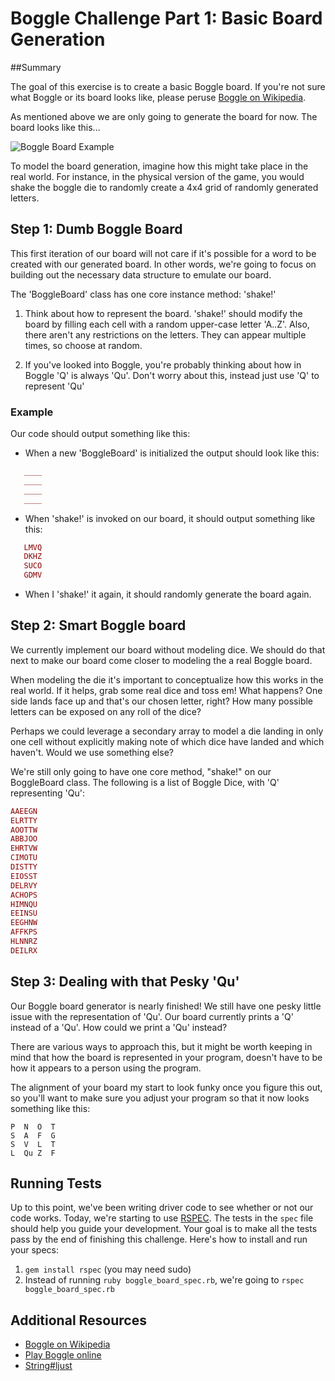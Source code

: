 # Boggle Challenge Part 1: Basic Board Generation

##Summary

The goal of this exercise is to create a basic Boggle board. If you're not sure what Boggle or its board looks like, please peruse [Boggle on Wikipedia](http://en.wikipedia.org/wiki/Boggle).

As mentioned above we are only going to generate the board for now. The board looks like this...

![Boggle Board Example](https://s-media-cache-ak0.pinimg.com/originals/f0/92/03/f09203920ca7db9c7f3e9247308a8482.jpg)

To model the board generation, imagine how this might take place in the real world. For instance, in the physical version of the game, you would shake the boggle die to randomly create a 4x4 grid of randomly generated letters.

## Step 1: Dumb Boggle Board

This first iteration of our board will not care if it's possible for a word to be created with our generated board. In other words, we're going to focus on building out the necessary data structure to emulate our board.

The 'BoggleBoard' class has one core instance method: 'shake!'

1. Think about how to represent the board. 'shake!' should modify the board by filling each cell with a random upper-case letter 'A..Z'. Also, there aren't any restrictions on the letters. They can appear multiple times, so choose at random.

2. If you've looked into Boggle, you're probably thinking about how in Boggle 'Q' is always 'Qu'. Don't worry about this, instead just use 'Q' to represent 'Qu'

### Example

Our code should output something like this:

* When a new 'BoggleBoard' is initialized the output should look like this:

```ruby
   ____
   ____
   ____
   ____
```

* When 'shake!' is invoked on our board, it should output something like this:

```ruby
   LMVQ
   DKHZ
   SUCO
   GDMV
```

* When I 'shake!' it again, it should randomly generate the board again.

## Step 2: Smart Boggle board

We currently implement our board without modeling dice. We should do that next to make our board come closer to modeling the a real Boggle board.

When modeling the die it's important to conceptualize how this works in the real world. If it helps, grab some real dice and toss em! What happens? One side lands face up and that's our chosen letter, right? How many possible letters can be exposed on any roll of the dice?

Perhaps we could leverage a secondary array to model a die landing in only one cell without explicitly making note of which dice have landed and which haven't. Would we use something else?

We're still only going to have one core method, "shake!" on our BoggleBoard class. The following is a list of Boggle Dice, with 'Q' representing 'Qu':

```ruby
AAEEGN
ELRTTY
AOOTTW
ABBJOO
EHRTVW
CIMOTU
DISTTY
EIOSST
DELRVY
ACHOPS
HIMNQU
EEINSU
EEGHNW
AFFKPS
HLNNRZ
DEILRX
```

## Step 3: Dealing with that Pesky 'Qu'

Our Boggle board generator is nearly finished! We still have one pesky little issue with the representation of 'Qu'. Our board currently prints a 'Q' instead of a 'Qu'. How could we print a 'Qu' instead?

There are various ways to approach this, but it might be worth keeping in mind that how the board is represented in your program, doesn't have to be how it appears to a person using the program.

The alignment of your board my start to look funky once you figure this out, so you'll want to make sure you adjust your program so that it now looks something like this:

```text
P  N  O  T
S  A  F  G
S  V  L  T
L  Qu Z  F
```

## Running Tests
Up to this point, we've been writing driver code to see whether or not our code works. Today, we're starting to use [RSPEC](http://rspec.info/). The tests in the `spec` file should help you guide your development. Your goal is to make all the tests pass by the end of finishing this challenge. Here's how to install and run your specs:
1. `gem install rspec` (you may need sudo)
1. Instead of running `ruby boggle_board_spec.rb`, we're going to `rspec boggle_board_spec.rb`

## Additional Resources

* [Boggle on Wikipedia](http://en.wikipedia.org/wiki/Boggle)
* [Play Boggle online](http://www.wordplays.com/boggle)
* [String#ljust](http://www.ruby-doc.org/core-1.9.3/String.html#method-i-ljust)
